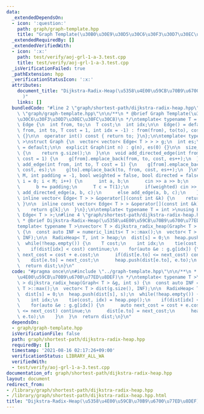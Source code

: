 ```yaml
---
data:
  _extendedDependsOn:
  - icon: ':question:'
    path: graph/graph-template.hpp
    title: "Graph Template(\u30B0\u30E9\u30D5\u30C6\u30F3\u30D7\u30EC\u30FC\u30C8)"
  _extendedRequiredBy: []
  _extendedVerifiedWith:
  - icon: ':x:'
    path: test/verify/aoj-grl-1-a-3.test.cpp
    title: test/verify/aoj-grl-1-a-3.test.cpp
  _isVerificationFailed: true
  _pathExtension: hpp
  _verificationStatusIcon: ':x:'
  attributes:
    document_title: "Dijkstra-Radix-Heap(\u5358\u4E00\u59CB\u70B9\u6700\u77ED\u8DEF\
      )"
    links: []
  bundledCode: "#line 2 \"graph/shortest-path/dijkstra-radix-heap.hpp\"\n\n#line 2\
    \ \"graph/graph-template.hpp\"\n\n/**\n * @brief Graph Template(\u30B0\u30E9\u30D5\
    \u30C6\u30F3\u30D7\u30EC\u30FC\u30C8)\n */\ntemplate< typename T = int >\nstruct\
    \ Edge {\n  int from, to;\n  T cost;\n  int idx;\n\n  Edge() = default;\n\n  Edge(int\
    \ from, int to, T cost = 1, int idx = -1) : from(from), to(to), cost(cost), idx(idx)\
    \ {}\n\n  operator int() const { return to; }\n};\n\ntemplate< typename T = int\
    \ >\nstruct Graph {\n  vector< vector< Edge< T > > > g;\n  int es;\n\n  Graph()\
    \ = default;\n\n  explicit Graph(int n) : g(n), es(0) {}\n\n  size_t size() const\
    \ {\n    return g.size();\n  }\n\n  void add_directed_edge(int from, int to, T\
    \ cost = 1) {\n    g[from].emplace_back(from, to, cost, es++);\n  }\n\n  void\
    \ add_edge(int from, int to, T cost = 1) {\n    g[from].emplace_back(from, to,\
    \ cost, es);\n    g[to].emplace_back(to, from, cost, es++);\n  }\n\n  void read(int\
    \ M, int padding = -1, bool weighted = false, bool directed = false) {\n    for(int\
    \ i = 0; i < M; i++) {\n      int a, b;\n      cin >> a >> b;\n      a += padding;\n\
    \      b += padding;\n      T c = T(1);\n      if(weighted) cin >> c;\n      if(directed)\
    \ add_directed_edge(a, b, c);\n      else add_edge(a, b, c);\n    }\n  }\n\n \
    \ inline vector< Edge< T > > &operator[](const int &k) {\n    return g[k];\n \
    \ }\n\n  inline const vector< Edge< T > > &operator[](const int &k) const {\n\
    \    return g[k];\n  }\n};\n\ntemplate< typename T = int >\nusing Edges = vector<\
    \ Edge< T > >;\n#line 4 \"graph/shortest-path/dijkstra-radix-heap.hpp\"\n\n/**\n\
    \ * @brief Dijkstra-Radix-Heap(\u5358\u4E00\u59CB\u70B9\u6700\u77ED\u8DEF)\n */\n\
    template< typename T >\nvector< T > dijkstra_radix_heap(Graph< T > &g, int s)\
    \ {\n  const auto INF = numeric_limits< T >::max();\n  vector< T > dist(g.size(),\
    \ INF);\n\n  RadixHeap< T, int > heap;\n  dist[s] = 0;\n  heap.push(dist[s], s);\n\
    \  while(!heap.empty()) {\n    T cost;\n    int idx;\n    tie(cost, idx) = heap.pop();\n\
    \    if(dist[idx] < cost) continue;\n    for(auto &e : g.g[idx]) {\n      auto\
    \ next_cost = cost + e.cost;\n      if(dist[e.to] <= next_cost) continue;\n  \
    \    dist[e.to] = next_cost;\n      heap.push(dist[e.to], e.to);\n    }\n  }\n\
    \  return dist;\n}\n"
  code: "#pragma once\n\n#include \"../graph-template.hpp\"\n\n/**\n * @brief Dijkstra-Radix-Heap(\u5358\
    \u4E00\u59CB\u70B9\u6700\u77ED\u8DEF)\n */\ntemplate< typename T >\nvector< T\
    \ > dijkstra_radix_heap(Graph< T > &g, int s) {\n  const auto INF = numeric_limits<\
    \ T >::max();\n  vector< T > dist(g.size(), INF);\n\n  RadixHeap< T, int > heap;\n\
    \  dist[s] = 0;\n  heap.push(dist[s], s);\n  while(!heap.empty()) {\n    T cost;\n\
    \    int idx;\n    tie(cost, idx) = heap.pop();\n    if(dist[idx] < cost) continue;\n\
    \    for(auto &e : g.g[idx]) {\n      auto next_cost = cost + e.cost;\n      if(dist[e.to]\
    \ <= next_cost) continue;\n      dist[e.to] = next_cost;\n      heap.push(dist[e.to],\
    \ e.to);\n    }\n  }\n  return dist;\n}\n"
  dependsOn:
  - graph/graph-template.hpp
  isVerificationFile: false
  path: graph/shortest-path/dijkstra-radix-heap.hpp
  requiredBy: []
  timestamp: '2021-08-16 02:17:26+09:00'
  verificationStatus: LIBRARY_ALL_WA
  verifiedWith:
  - test/verify/aoj-grl-1-a-3.test.cpp
documentation_of: graph/shortest-path/dijkstra-radix-heap.hpp
layout: document
redirect_from:
- /library/graph/shortest-path/dijkstra-radix-heap.hpp
- /library/graph/shortest-path/dijkstra-radix-heap.hpp.html
title: "Dijkstra-Radix-Heap(\u5358\u4E00\u59CB\u70B9\u6700\u77ED\u8DEF)"
---
```

